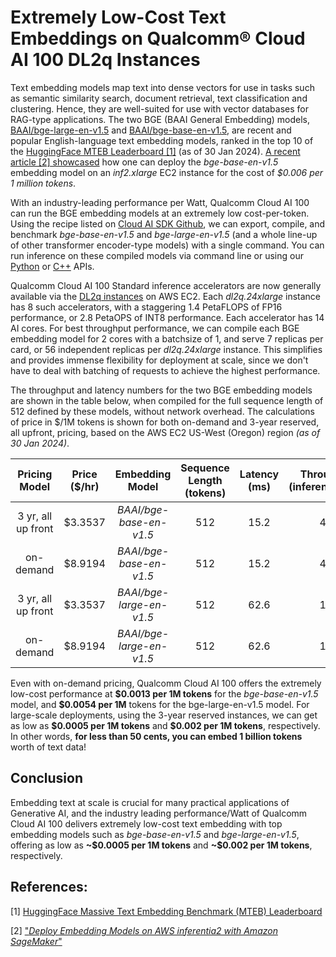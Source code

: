 # Extremely Low-Cost Text Embeddings on Qualcomm® Cloud AI 100 DL2q Instances

Text embedding models map text into dense vectors for use in tasks such
as semantic similarity search, document retrieval, text classification
and clustering. Hence, they are well-suited for use with vector
databases for RAG-type applications. The two BGE (BAAI General
Embedding) models,
[BAAI/bge-large-en-v1.5](https://huggingface.co/BAAI/bge-large-en-v1.5)
and
[BAAI/bge-base-en-v1.5](https://huggingface.co/BAAI/bge-base-en-v1.5),
are recent and popular English-language text embedding models, ranked in
the top 10 of the [HuggingFace MTEB Leaderboard
\[1\]](https://huggingface.co/spaces/mteb/leaderboard) (as of 30 Jan
2024). [A recent article \[2\]
showcased](https://www.philschmid.de/inferentia2-embeddings) how one can
deploy the *bge-base-en-v1.5* embedding model on an *inf2.xlarge* EC2
instance for the cost of *\$0.006 per 1 million tokens*.

With an industry-leading performance per Watt, Qualcomm Cloud AI 100 can
run the BGE embedding models at an extremely low cost-per-token. Using
the recipe listed on [Cloud AI SDK
Github](https://github.com/quic/cloud-ai-sdk/tree/1.12/models/language_processing/encoder),
we can export, compile, and benchmark *bge-base-en-v1.5* and
*bge-large-en-v1.5* (and a whole line-up of other transformer
encoder-type models) with a single command. You can run inference on
these compiled models via command line or using our
[Python](https://github.com/quic/cloud-ai-sdk/tree/1.12/samples/python)
or
[C++](https://github.com/quic/cloud-ai-sdk/tree/1.12/samples/cpp/cpp_qpc_inference)
APIs.

Qualcomm Cloud AI 100 Standard inference accelerators are now generally
available via the [DL2q instances](https://aws.amazon.com/ec2/instance-types/dl2q/) on AWS EC2.
Each *dl2q.24xlarge* instance has 8 such accelerators, with a staggering
1.4 PetaFLOPS of FP16 performance, or 2.8 PetaOPS of INT8 performance.
Each accelerator has 14 AI cores. For best throughput performance, we
can compile each BGE embedding model for 2 cores with a batchsize of 1,
and serve 7 replicas per card, or 56 independent replicas per
*dl2q.24xlarge* instance. This simplifies and provides immense
flexibility for deployment at scale, since we don't have to deal with
batching of requests to achieve the highest performance.

The throughput and latency numbers for the two BGE embedding models are
shown in the table below, when compiled for the full sequence length of
512 defined by these models, without network overhead. The calculations
of price in \$/1M tokens is shown for both on-demand and 3-year
reserved, all upfront, pricing, based on the AWS EC2 US-West (Oregon)
region *(as of 30 Jan 2024)*.

| Pricing Model | Price ($/hr) | Embedding Model | Sequence Length (tokens) | Latency (ms) | Throughput (inferences/sec) | Total Throughput (tokens/sec) | M Tokens per $ | $ / 1M tokens | $ / 1B toeksn |
|:---:|:---:|:---:|:---:|:---:|:---:|:---:|:---:|:---:|:---:|
| 3 yr, all up front | \$3.3537 | *BAAI/bge-base-en-v1.5* | 512 | 15.2 | 457 | 1,871,872 | 2,009 | \$0.000498 | \$0.498 |
|on-demand | \$8.9194 | *BAAI/bge-base-en-v1.5* | 512 | 15.2 | 457 | 1,871,872 | 756 | \$0.001324 | \$1.324 |
| 3 yr, all up front | \$3.3537 | *BAAI/bge-large-en-v1.5* | 512 | 62.6 | 111 | 455,885 | 489 | \$0.002043 | \$2.043 |
| on-demand | \$8.9194 | *BAAI/bge-large-en-v1.5* | 512 | 62.6 | 111 | 455,885 | 184 | \$0.005435 | \$5.435 |

Even with on-demand pricing, Qualcomm Cloud AI 100 offers the extremely
low-cost performance at **\$0.0013 per 1M tokens** for the
*bge-base-en-v1.5* model, and **\$0.0054 per 1M** tokens for the
bge-large-en-v1.5 model. For large-scale deployments, using the 3-year
reserved instances, we can get as low as **\$0.0005 per 1M tokens** and
**\$0.002 per 1M tokens**, respectively. In other words, **for less than
50 cents, you can embed 1 billion tokens** worth of text data!

## Conclusion

Embedding text at scale is crucial for many practical applications of
Generative AI, and the industry leading performance/Watt of Qualcomm
Cloud AI 100 delivers extremely low-cost text embedding with top
embedding models such as *bge-base-en-v1.5* and *bge-large-en-v1.5*,
offering as low as **\~\$0.0005 per 1M tokens** and **\~\$0.002 per 1M
tokens**, respectively.

## References:

\[1\] [HuggingFace Massive Text Embedding Benchmark (MTEB) Leaderboard](https://huggingface.co/spaces/mteb/leaderboard)

\[2\] [\"*Deploy Embedding Models on AWS inferentia2 with Amazon SageMaker*\"](https://www.philschmid.de/inferentia2-embeddings)
